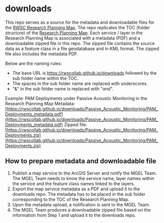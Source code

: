 # downloads
This repo serves as a source for the metadata and downloadable files for the [RWSC Research Planning Map](https://rwsc.org/map/). The repo replicates the TOC (folder structure) of the [Research Planning Map](https://rwsc.org/map/). Each service / layer in the Research Planning Map is associated with a metadata (PDF) and a downloadable zipped file in this repo. The zipped file contains the source data as a feature class in a file geodatabase and in KML format. The zipped file also includes the metadata PDF.

Below are the naming rules:
- The base URL is https://rwscollab.github.io/downloads followed by the sub folder name within the TOC.
- The spaces in the sub folder name are replaced with underscores.
- "&" in the sub folder name is replaced with "_and_".

Example:
PAM Deployments under Passive Acoustic Monitoring in the Research Planning Map
Metadata: [https://rwscollab.github.io/downloads/Passive_Acoustic_Monitoring/PAM_Deployments_metadata.pdf](https://rwscollab.github.io/downloads/Passive_Acoustic_Monitoring/PAM_Deployments_metadata.pdf)
Zipped file: [https://rwscollab.github.io/downloads/Passive_Acoustic_Monitoring/PAM_Deployments.zip](https://rwscollab.github.io/downloads/Passive_Acoustic_Monitoring/PAM_Deployments.zip)

## How to prepare metadata and downloadable file
1. Publish a map service to the ArcGIS Server and notify the MGEL Team. The MGEL Team needs to know the service name, layer names within the service and the feature class names linked to the layers.
2. Export the map service metadata as a PDF and upload it to the downloads repo. The metadata has to be placed in the sub folder corresponding to the TOC of the Research Planning Map.
3. Upon the metadata upload, a notification is sent to the MGEL Team.
4. The MGEL Team produces a downloadable zipped file based on the information from Step 1 and upload it to the downloads repo.
